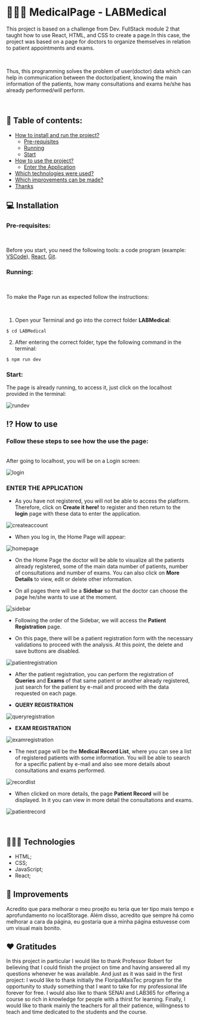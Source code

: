 # 👩🏻‍⚕️ MedicalPage - LABMedical

<p>This project is based on a challenge from Dev. FullStack module 2 that taught how to use React, HTML, and CSS to create a page.In this case, the project was based on a page for doctors to organize themselves in relation to patient appointments and exams.</p>
<br>
<p>Thus, this programming solves the problem of user(doctor) data which can help in communication between the doctor/patient, knowing the main information of the patients, how many consultations and exams he/she has already performed/will perform.</p>
<br>

## 📝 Table of contents:

- [How to install and run the project?](#💻-installation)
  - [Pre-requisites](#pre-requisites)
  - [Running](#running)
  - [Start](#start)
- [How to use the project?](#⁉️-how-to-use)
  - [Enter the Application](#enter-the-application)
- [Which technologies were used?](#👩🏻‍💻-technologies)
- [Which improvements can be made?](#💯-improvements)
- [Thanks](#❤️-gratitudes)

## 💻 Installation

### **Pre-requisites:**
<br>

Before you start, you need the following tools: a code program (example: [VSCode](https://code.visualstudio.com/)), [React](https://vitejs.dev/guide/), [Git](https://github.com/).
<br>

### **Running:**
<br>
<p>To make the Page run as expected follow the instructions:</p>
<br>

1. Open your Terminal and go into the correct folder **LABMedical**:

```
$ cd LABMedical
```

2. After entering the correct folder, type the following command in the terminal: 

```
$ npm run dev
```

### **Start:**

<p>The page is already running, to access it, just click on the localhost provided in the terminal:</p>

![rundev](https://github.com/AnjaClara/PROG2/assets/105654178/959426d5-fadb-492e-8fe5-95c692732aa1)
<p></p>

## ⁉️ How to use
### Follow these steps to see how the use the page:
<br>
After going to localhost, you will be on a Login screen:

![login](https://github.com/AnjaClara/PROG2/assets/105654178/09665e8e-be8b-464e-aaab-bf119b2ee240)

### **ENTER THE APPLICATION**

- As you have not registered, you will not be able to access the platform. Therefore, click on **Create it here!** to register and then return to the **login** page with these data to enter the application.

![createaccount](https://github.com/AnjaClara/PROG2/assets/105654178/f8e795fc-3571-4935-ad4d-97cbe370bcbd)
 

- When you log in, the Home Page will appear:

![homepage](https://github.com/AnjaClara/PROG2/assets/105654178/a32a24e4-cb41-43ac-a317-34ae54d01963)

- On the Home Page the doctor will be able to visualize all the patients already registered, some of the main data 
number of patients, number of consultations and number of exams. You can also click on **More Details** to view, edit or delete other information.

- On all pages there will be a **Sidebar** so that the doctor can choose the page he/she wants to use at the moment.

![sidebar](https://github.com/AnjaClara/PROG2/assets/105654178/a44f3d4e-83b3-469c-ad71-4d5be78ff841)

- Following the order of the Sidebar, we will access the **Patient Registration** page.

- On this page, there will be a patient registration form with the necessary validations to proceed with the analysis. At this point, the delete and save buttons are disabled.

![patientregistration](https://github.com/AnjaClara/PROG2/assets/105654178/63628295-d254-4393-9ca5-d818d7d90395)

- After the patient registration, you can perform the registration of **Queries** and **Exams** of that same patient or another already registered, just search for the patient by e-mail and proceed with the data requested on each page.

- **QUERY REGISTRATION**

![queryregistration](https://github.com/AnjaClara/PROG2/assets/105654178/7528aaae-3e4b-4413-8778-59a0795a911e)

- **EXAM REGISTRATION**

![examregistration](https://github.com/AnjaClara/PROG2/assets/105654178/ecd270d7-bcd0-470f-9aaa-bc5bc589c94d)

- The next page will be the **Medical Record List**, where you can see a list of registered patients with some information. You will be able to search for a specific patient by e-mail and also see more details about consultations and exams performed.

![recordlist](https://github.com/AnjaClara/PROG2/assets/105654178/218113c7-a19a-44c9-a30b-2979724d58f2)

- When clicked on more details, the page **Patient Record** will be displayed. In it you can view in more detail the consultations and exams.

![patientrecord](https://github.com/AnjaClara/PROG2/assets/105654178/b2032343-5bb6-44da-bc4c-b02b6fbb7e56)

<br>

## 👩🏻‍💻 Technologies 
- HTML;
- CSS;
- JavaScript;
- React;

## 💯 Improvements

<p>Acredito que para melhorar o meu proejto eu teria que ter tipo mais tempo e aprofundamento no localStorage. Além disso, acredito que sempre há como melhorar a cara da página, eu gostaria que a minha página estuvesse com um visual mais bonito.</p>

## ❤️ Gratitudes

<p>In this project in particular I would like to thank Professor Robert for believing that I could finish the project on time and having answered all my questions whenever he was available. And just as it was said in the first project: I would like to thank initially the FloripaMaisTec program for the opportunity to study something that I want to take for my professional life forever for free. I would also like to thank SENAI and LAB365 for offering a course so rich in knowledge for people with a thirst for learning. Finally, I would like to thank mainly the teachers for all their patience, willingness to teach and time dedicated to the students and the course.</p>
